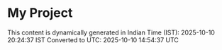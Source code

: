 # My Project

This content is dynamically generated in Indian Time (IST): 2025-10-10 20:24:37 IST
Converted to UTC: 2025-10-10 14:54:37 UTC
